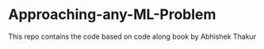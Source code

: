 # Approaching-any-ML-Problem
This repo contains the code based on code along book by Abhishek Thakur
